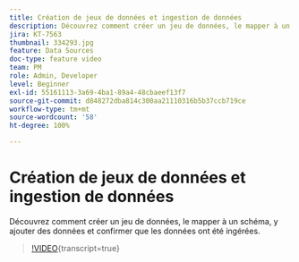 ```yaml
---
title: Création de jeux de données et ingestion de données
description: Découvrez comment créer un jeu de données, le mapper à un schéma, y ajouter des données et confirmer que les données ont été ingérées.
jira: KT-7563
thumbnail: 334293.jpg
feature: Data Sources
doc-type: feature video
team: PM
role: Admin, Developer
level: Beginner
exl-id: 55161113-3a69-4ba1-89a4-48cbaeef13f7
source-git-commit: d848272dba814c300aa21110316b5b37ccb719ce
workflow-type: tm+mt
source-wordcount: '58'
ht-degree: 100%

---
```


# Création de jeux de données et ingestion de données

Découvrez comment créer un jeu de données, le mapper à un schéma, y ajouter des données et confirmer que les données ont été ingérées.

>[!VIDEO](https://video.tv.adobe.com/v/3416649?quality=12&learn=on&captions=fre_fr){transcript=true}
